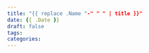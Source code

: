 ```yaml
---
title: "{{ replace .Name "-" " " | title }}"
date: {{ .Date }}
draft: false
tags: 
categories:
---
```


